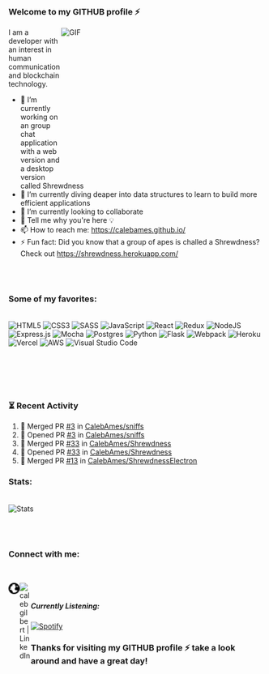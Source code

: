 ### Welcome to my GITHUB profile ⚡️

<!--
**CalebAmes/CalebAmes** is a ✨ _special_ ✨ repository because its `README.md` (this file) appears on your GitHub profile.
<!--
Here are some ideas to get you started:
-->
<img align="right" alt="GIF" src="https://i.pinimg.com/originals/e4/26/70/e426702edf874b181aced1e2fa5c6cde.gif" width="400" height="300">

I am a developer with an interest in human communication and blockchain technology.

- 🔭 I’m currently working on an group chat application with a web version and a desktop version called Shrewdness
- 🌱 I’m currently diving deaper into data structures to learn to build more efficient applications
- 👯 I’m currently looking to collaborate
- 💬 Tell me why you're here 💡
- 📫 How to reach me: https://calebames.github.io/
- ⚡ Fun fact: Did you know that a group of apes is challed a Shrewdness? Check out https://shrewdness.herokuapp.com/

<br /><br />

### Some of my favorites:

<br />

<img alt="HTML5" src="https://img.shields.io/badge/html5-%23E34F26.svg?&style=for-the-badge&logo=html5&logoColor=white"/>
<img alt="CSS3" src="https://img.shields.io/badge/css3-%231572B6.svg?&style=for-the-badge&logo=css3&logoColor=white"/>
<img alt="SASS" src="https://img.shields.io/badge/SASS-hotpink.svg?&style=for-the-badge&logo=SASS&logoColor=white"/>
<img alt="JavaScript" src="https://img.shields.io/badge/javascript-%23323330.svg?&style=for-the-badge&logo=javascript&logoColor=%23F7DF1E"/>
<img alt="React" src="https://img.shields.io/badge/react-%2320232a.svg?&style=for-the-badge&logo=react&logoColor=%2361DAFB"/>
<img alt="Redux" src="https://img.shields.io/badge/redux-%23593d88.svg?&style=for-the-badge&logo=redux&logoColor=white"/>
<img alt="NodeJS" src="https://img.shields.io/badge/node.js-%2343853D.svg?&style=for-the-badge&logo=node.js&logoColor=white"/>
<img alt="Express.js" src="https://img.shields.io/badge/express.js-%23404d59.svg?&style=for-the-badge"/>
<img alt="Mocha" src="https://img.shields.io/badge/-mocha-%238D6748?&style=for-the-badge&logo=mocha&logoColor=white"/>
<img alt="Postgres" src ="https://img.shields.io/badge/postgres-%23316192.svg?&style=for-the-badge&logo=postgresql&logoColor=white"/>
<img alt="Python" src="https://img.shields.io/badge/python-%2314354C.svg?&style=for-the-badge&logo=python&logoColor=white"/>
<img alt="Flask" src="https://img.shields.io/badge/flask-%23000.svg?&style=for-the-badge&logo=flask&logoColor=white"/>
<img alt="Webpack" src="https://img.shields.io/badge/webpack-%238DD6F9.svg?&style=for-the-badge&logo=webpack&logoColor=black" />
<img alt="Heroku" src="https://img.shields.io/badge/heroku-%23430098.svg?&style=for-the-badge&logo=heroku&logoColor=white"/>
<img alt="Vercel" src="https://img.shields.io/badge/vercel-%23000000.svg?&style=for-the-badge&logo=vercel&logoColor=white"/>
<img alt="AWS" src="https://img.shields.io/badge/AWS-%23FF9900.svg?&style=for-the-badge&logo=amazon-aws&logoColor=white"/>
<img alt="Visual Studio Code" src="https://img.shields.io/badge/VisualStudioCode-0078d7.svg?&style=for-the-badge&logo=visual-studio-code&logoColor=white"/>

<br /><br /><br /><br />

### ⏳ Recent Activity

<!--START_SECTION:activity-->
1. 🎉 Merged PR [#3](https://github.com/CalebAmes/sniffs/pull/3) in [CalebAmes/sniffs](https://github.com/CalebAmes/sniffs)
2. 💪 Opened PR [#3](https://github.com/CalebAmes/sniffs/pull/3) in [CalebAmes/sniffs](https://github.com/CalebAmes/sniffs)
3. 🎉 Merged PR [#33](https://github.com/CalebAmes/Shrewdness/pull/33) in [CalebAmes/Shrewdness](https://github.com/CalebAmes/Shrewdness)
4. 💪 Opened PR [#33](https://github.com/CalebAmes/Shrewdness/pull/33) in [CalebAmes/Shrewdness](https://github.com/CalebAmes/Shrewdness)
5. 🎉 Merged PR [#13](https://github.com/CalebAmes/ShrewdnessElectron/pull/13) in [CalebAmes/ShrewdnessElectron](https://github.com/CalebAmes/ShrewdnessElectron)
<!--END_SECTION:activity-->


### Stats:

<br />

<img align="center" alt="Stats" width="600px" height="200px" src="https://github-readme-stats.vercel.app/api?username=calebames&&show_icons=true&title_color=000000&icon_color=bb2acf&text_color=FE5F55&bg_color=fefefe">

<br /><br />

### Connect with me:

<br />

[<img align="left" alt="calebames.github.io" width="22px" src="https://raw.githubusercontent.com/iconic/open-iconic/master/svg/globe.svg" />][website]
[<img align="left" alt="caleb gilbert | LinkedIn" width="22px" src="https://cdn.jsdelivr.net/npm/simple-icons@v3/icons/linkedin.svg" />][linkedin]

<br />

##### Currently Listening:

[![Spotify](https://calebames.vercel.app/api/spotify)](https://open.spotify.com/user/214pqxcs7k2cos6kqton5zssa)


### Thanks for visiting my GITHUB profile ⚡️ take a look around and have a great day!

<br />

[website]: https://calebames.github.io/
[linkedin]: https://www.linkedin.com/in/caleb-gilbert-b522ab142/
